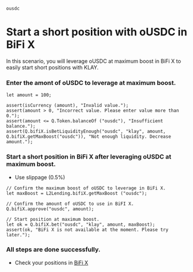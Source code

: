 ```meta-Currency
ousdc
```

# Start a short position with oUSDC in BiFi X

In this scenario, you will leverage oUSDC at maximum boost in BiFi X to easily start short positions with KLAY.

### Enter the amont of oUSDC to leverage at maximum boost.

```input oUSDC
let amount = 100;
```

```input-Verify
assert(isCurrency (amount), "Invalid value.");
assert(amount > 0, "Incorrect value. Please enter value more than 0.");
assert(amount <= Q.Token.balanceOf ("ousdc"), "Insufficient balance.");
assert(Q.bifiX.isBetLiquidityEnough("ousdc", "klay", amount, Q.bifiX.getMaxBoost("ousdc")), "Not enough liquidity. Decrease amount.");
```

### Start a short position in BiFi X after leveraging oUSDC at maximum boost.

- Use slippage (0.5%)

```taster
// Confirm the maximum boost of oUSDC to leverage in BiFi X.
let maxBoost = L2Lending.bifiX.getMaxBoost ("ousdc");

// Confirm the amount of oUSDC to use in BiFI X.
Q.bifiX.approve("ousdc", amount);

// Start position at maximum boost.
let ok = Q.bifiX.bet("ousdc", "klay", amount, maxBoost);
assert(ok, "BiFi X is not available at the moment. Please try later.");
```

### All steps are done successfully.

- Check your positions in [BiFi X](https://x.bifi.finance/)
